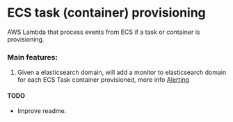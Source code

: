 # ECS task (container) provisioning
AWS Lambda that process events from ECS if a task or container is provisioning.

### Main features:

1. Given a elasticsearch domain, will add a monitor to elasticsearch domain for each ECS Task container provisioned, more info [Alerting](https://opendistro.github.io/for-elasticsearch/features/alerting.html)

#### TODO
- Improve readme.
